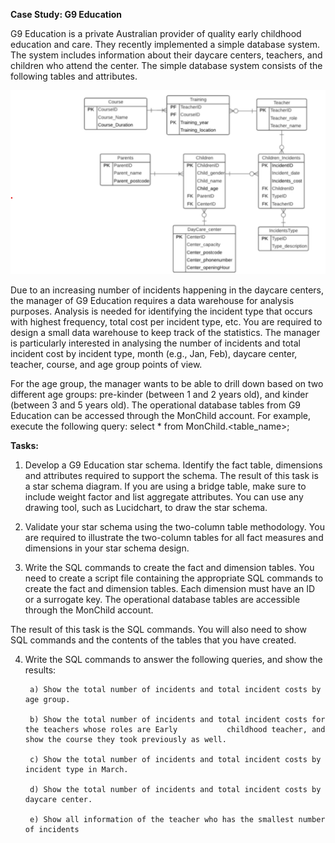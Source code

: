 
**Case Study: G9 Education**

G9 Education is a private Australian provider of quality early childhood education and care. They
recently implemented a simple database system. The system includes information about their
daycare centers, teachers, and children who attend the center. The simple database system consists
of the following tables and attributes.

![alt text](https://github.com/SyedKabir-dataWorm/Designing-multi-dimensional-data-warehouses/blob/main/ERD.png)

Due to an increasing number of incidents happening in the daycare centers, the manager of G9
Education requires a data warehouse for analysis purposes. Analysis is needed for identifying the
incident type that occurs with highest frequency, total cost per incident type, etc.
You are required to design a small data warehouse to keep track of the statistics. The manager is
particularly interested in analysing the number of incidents and total incident cost by incident type,
month (e.g., Jan, Feb), daycare center, teacher, course, and age group points of view.

For the age group, the manager wants to be able to drill down based on two different age groups:
pre-kinder (between 1 and 2 years old), and kinder (between 3 and 5 years old).
The operational database tables from G9 Education can be accessed through the MonChild
account. For example, execute the following query:
select * from MonChild.<table_name>;

**Tasks:**

1. Develop a G9 Education star schema. Identify the fact table, dimensions and attributes required
to support the schema. The result of this task is a star schema diagram. If you are using a
bridge table, make sure to include weight factor and list aggregate attributes.
You can use any drawing tool, such as Lucidchart, to draw the star schema.

2. Validate your star schema using the two-column table methodology. You are required to
illustrate the two-column tables for all fact measures and dimensions in your star schema
design.

3. Write the SQL commands to create the fact and dimension tables. You need to create a script
file containing the appropriate SQL commands to create the fact and dimension tables. Each
dimension must have an ID or a surrogate key. The operational database tables are accessible
through the MonChild account.

The result of this task is the SQL commands. You will also need to show SQL commands and
the contents of the tables that you have created.

4. Write the SQL commands to answer the following queries, and show the results:

		a) Show the total number of incidents and total incident costs by age group.

		b) Show the total number of incidents and total incident costs for the teachers whose roles are Early 			childhood teacher, and show the course they took previously as well.

		c) Show the total number of incidents and total incident costs by incident type in March.

		d) Show the total number of incidents and total incident costs by daycare center.

		e) Show all information of the teacher who has the smallest number of incidents

